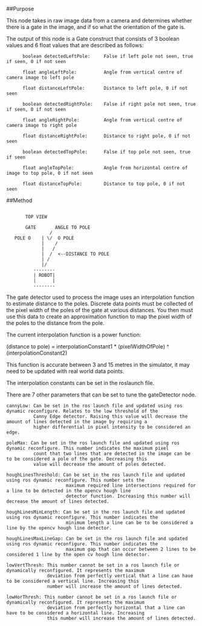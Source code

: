 ##Purpose

This node takes in raw image data from a camera and determines whether there is a gate in the image, and if so what the 
orientation of the gate is.

The output of this node is a Gate construct that consists of 3 boolean values and 6 float values that are described as follows:


          boolean detectedLeftPole:     False if left pole not seen, true if seen, 0 if not seen
          
          float angleLeftPole:          Angle from vertical centre of camera image to left pole

          float distanceLeftPole:       Distance to left pole, 0 if not seen

          boolean detectedRightPole:    False if right pole not seen, true if seen, 0 if not seen

          float angleRightPole:         Angle from vertical centre of camera image to right pole

          float distanceRightPole:      Distance to right pole, 0 if not seen

          boolean detectedTopPole:      False if top pole not seen, true if seen

          float angleTopPole:           Angle from horizontal centre of image to top pole, 0 if not seen

          float distanceTopPole:        Distance to top pole, 0 if not seen


##Method

```

       TOP VIEW
       
       GATE       ANGLE TO POLE
                /        
   POLE O    | \/  O POLE
             |    /
             |   / 
             |  /  <--DISTANCE TO POLE
             | /
             |/          
          --------
          | ROBOT| 
          |      |
          --------
```


The gate detector used to process the image uses an interpolation function to estimate distance to the poles. Discrete data
points must be collected of the pixel width of the poles of the gate at various distances. You then must use this data to 
create an approximation function to map the pixel width of the poles to the distance from the pole.

The current interpolation function is a power function: 

(distance to pole) = interpolationConstant1 * (pixelWidthOfPole) ^ (interpolationConstant2)

This function is accurate between 3 and 15 metres in the simulator, it may need to be updated with real world data points.

The interpolation constants can be set in the roslaunch file.

There are 7 other parameters that can be set to tune the gateDetector node. 

    cannyLow: Can be set in the ros launch file and updated using ros dynamic reconfigure. Relates to the low threshold of the 
              Canny Edge detector. Raising this value will decrease the amount of lines detected in the image by requiring a 
              higher differential in pixel intensity to be considered an edge.

    poleMax: Can be set in the ros launch file and updated using ros dynamic reconfigure. This number indicates the maximum pixel 
              count that two lines that are detected in the image can be to be considered a pole of the gate. Decreasing this 
              value will decrease the amount of poles detected.

    houghLinesThreshold: Can be set in the ros launch file and updated using ros dynamic reconfigure. This number sets the 
                          maximum required line intersections required for a line to be detected in the opencv hough line
                          detector function. Increasing this number will decrease the amount of lines detected.

    houghLinesMinLength: Can be set in the ros launch file and updated using ros dynamic reconfigure. This number indicates the
                          minimum length a line can be to be considered a line by the opencv hough line detector.

    houghLinesMaxLineGap: Can be set in the ros launch file and updated using ros dynamic reconfigure. This number indicates the
                          maximum gap that can occur between 2 lines to be considered 1 line by the open cv hough line detector.

    lowVertThresh: This number cannot be set in a ros launch file or dynamically reconfigured. It represents the maximum
                   deviation from perfectly vertical that a line can have to be considered a vertical line. Increasing this 
                   number will increase the amount of lines detected.

    lowHorThresh: This number cannot be set in a ros launch file or dynamically reconfigured. It represents the maximum
                   deviation from perfectly horizontal that a line can have to be considered a horizontal line. Increasing 
                   this number will increase the amount of lines detected.

